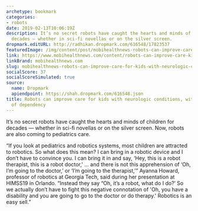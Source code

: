 ```yaml
---
archetype: bookmark
categories:
- robots
date: 2019-02-13T10:06:19Z
description: It’s no secret robots have caught the hearts and minds of children for
  decades — whether in sci-fi novellas or on the silver screen.
dropmark.editURL: http://radhikan.dropmark.com/616548/17823537
featuredImage: /img/content/post/mobihealthnews-robots-can-improve-care-for-kids-with-neurologic-conditions-with-some-risk-of-dependency.jpg
link: https://www.mobihealthnews.com/content/robots-can-improve-care-kids-neurologic-conditions-%E2%80%94-some-risk-dependency
linkBrand: mobihealthnews.com
slug: mobihealthnews-robots-can-improve-care-for-kids-with-neurologic-conditions-with-some-risk-of-dependency
socialScore: 37
socialScoreSimulated: true
source:
  name: Dropmark
  apiendpoint: https://shah.dropmark.com/616548.json
title: Robots can improve care for kids with neurologic conditions, with some risk
  of dependency
---
```

It’s no secret robots have caught the hearts and minds of children for decades — whether in sci-fi novellas or on the silver screen. Now, robots are also coming to pediatrics care. 

“If you look at pediatrics and robotics systems, most children are attracted to robotics. So what does this mean? I can bring in a robotic device and I don’t have to convince you. I can bring it in and say, ‘Hey, this is a robot therapist, this is a robot doctor,' ... and there is not this apprehension of ‘Oh, I’m going to the doctor,’ or ‘I’m going to the therapist,’” Ayanna Howard, professor of robotics at Georgia Tech, said during her presentation at HIMSS19 in Orlando. “Instead they say “Oh, it’s a robot, what do I do?’ So we actually don’t have to fight this negative connotation of 'Oh, you have a disability and you are going to go to the doctor or do therapy.' Robotics is an easy sell.”

